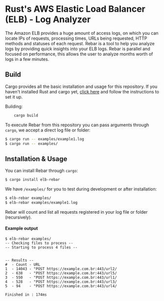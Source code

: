 # Rust's AWS Elastic Load Balancer (ELB) - Log Analyzer

The Amazon ELB provides a huge amount of access logs, on which you can locate IPs of requests, processing times, URLs being requested, HTTP methods and statuses of each request. Rebar is a tool to help you analyze logs by providing quick insights into your ELB logs.
Rebar is parallel and focused on performance, this allows the user to analyze months worth of logs in a few minutes.

## Build

Cargo provides all the basic installation and usage for this repository.
If you haven't installed Rust and cargo yet, [click here](https://www.rust-lang.org/tools/install) and follow the instructions to set it up.

Building:

```bash
    cargo build
```

To execute Rebar from this repository you can pass arguments through `cargo`, we accept a direct log file or folder:

```bash
$ cargo run -- examples/example1.log
$ cargo run -- examples/
```

## Installation & Usage

You can install Rebar through `cargo`:

```bash
$ cargo install elb-rebar
```

We have `/examples/` for you to test during development or after installation:

```bash
$ elb-rebar examples/
$ elb-rebar examples/example1.log
```

Rebar will count and list all requests registered in your log file or folder (recursively).

#### Example output

```
$ elb-rebar examples/
-- Checking files to process --
-- Starting to process 4 files --


-- Results --
#  - Count - URL
1  - 14043 - "POST https://example.com.br:443/url2/
2  - 638   - "POST https://example.com.br:443/url5/
3  - 550   - "POST https://example.com.br:443/url1/
4  - 528   - "POST https://example.com.br:443/url3/
5  - 94    - "POST https://example.com.br:443/url4/

Finished in : 174ms
```
